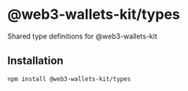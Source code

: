 # @web3-wallets-kit/types

Shared type definitions for @web3-wallets-kit

## Installation

`npm install @web3-wallets-kit/types`
